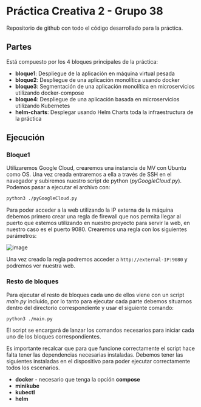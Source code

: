 # Práctica Creativa 2 - Grupo 38

Repositorio de github con todo el código desarrollado para la práctica.

## Partes

Está compuesto por los 4 bloques principales de la práctica:
* **bloque1**: Despliegue de la aplicación en máquina virtual pesada
* **bloque2**: Despliegue de una aplicación monolítica usando docker
* **bloque3**: Segmentación de una aplicación monolítica en microservicios utilizando docker-compose
* **bloque4**: Despliegue de una aplicación basada en microservicios utilizando Kubernetes
* **helm-charts**: Desplegar usando Helm Charts toda la infraestructura de la práctica

## Ejecución

### Bloque1

Utilizaremos Google Cloud, crearemos una instancia de MV con Ubuntu como OS. Una vez creada entraremos a ella a través de SSH en el navegador y subiremos nuestro script de python (_pyGoogleCloud.py_). Podemos pasar a ejecutar el archivo con:
```bash
python3 ./pyGoogleCloud.py
```
Para poder acceder a la web utilizando la IP externa de la máquina debemos primero crear una regla de firewall que nos permita llegar al puerto que estemos utilizando en nuestro proyecto para servir la web, en nuestro caso es el puerto 9080. Crearemos una regla con los siguientes parámetros:

![image](https://user-images.githubusercontent.com/94694675/215090450-277536b6-6b1c-4cb5-a305-ebe0a6e46e02.png)

Una vez creado la regla podremos acceder a `http://external-IP:9080` y podremos ver nuestra web.

### Resto de bloques

Para ejecutar el resto de bloques cada uno de ellos viene con un script _main.py_ incluido, por lo tanto para ejecutar cada parte debemos situarnos dentro del directorio correspondiente y usar el siguiente comando:
```bash
python3 ./main.py
```
El script se encargará de lanzar los comandos necesarios para iniciar cada uno de los bloques correspondientes.

Es importante recalcar que para que funcione correctamente el script hace falta tener las dependencias necesarias instaladas. Debemos tener las siguientes instaladas en el dispositivo para poder ejecutar correctamente todos los escenarios.
* **docker** - necesario que tenga la opción **compose**
* **minikube**
* **kubectl**
* **helm**
